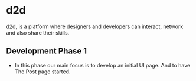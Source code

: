 # d2d

d2d, is a platform where designers and developers can interact, network and also share their skills.

## Development Phase 1

- In this phase our main focus is to develop an initial UI page. And to have The Post page started.
